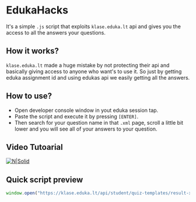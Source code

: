 # EdukaHacks
It's a simple `.js` script that exploits `klase.eduka.lt` api
and gives you the access to all the answers your questions.

## How it works?
`klase.eduka.lt` made a huge mistake by not protecting their 
api and basically giving access to anyone who want's to use it.
So just by getting eduka assignment id and using edukas api
we easily getting all the answers. 

## How to use?
- Open developer console window in yout eduka session tap.
- Paste the script and execute it by pressing `[ENTER]`.
- Then search for your question name in that `.xml` page, scroll a little bit lower and you will see all of your answers to your question.

## Video Tutoarial
[![N|Solid](https://external-content.duckduckgo.com/iu/?u=http%3A%2F%2Fwww.alchemysoftware.com%2Fimages%2Fyoutube_play_small.png&f=1&nofb=1)](https://youtu.be/ge3s9L1Dj8M)

## Quick script preview
```js
window.open("https://klase.eduka.lt/api/student/quiz-templates/result-xml/"+(window.location.pathname).slice(30, 38)+"/perziura")
```
